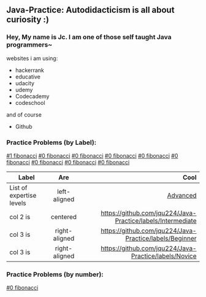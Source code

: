 ## Java-Practice: Autodidacticism is all about curiosity :)

### Hey, My name is Jc. I am one of those self taught Java programmers~

websites i am using: 
+ hackerrank
+ educative
+ udacity
+ udemy
+ Codecademy
+ codeschool

and of course
+ Github

### Practice Problems (by Label):
[#1 fibonacci](https://github.com/jqu224/Java-Practice/issues/1)
[#0 fibonacci](https://github.com/jqu224/Java-Practice/issues/1)
[#0 fibonacci](https://github.com/jqu224/Java-Practice/issues/1)
[#0 fibonacci](https://github.com/jqu224/Java-Practice/issues/1)
[#0 fibonacci](https://github.com/jqu224/Java-Practice/issues/1)
[#0 fibonacci](https://github.com/jqu224/Java-Practice/issues/1)
[#0 fibonacci](https://github.com/jqu224/Java-Practice/issues/1)
[#0 fibonacci](https://github.com/jqu224/Java-Practice/issues/1)
[#0 fibonacci](https://github.com/jqu224/Java-Practice/issues/1)

| Label   |      Are      |  Cool |
|----------|:-------------:|------:|
| List of expertise levels |  left-aligned | [Advanced](https://github.com/jqu224/Java-Practice/labels/Advanced) |
| col 2 is |    centered   |   https://github.com/jqu224/Java-Practice/labels/Intermediate |
| col 3 is | right-aligned |    https://github.com/jqu224/Java-Practice/labels/Beginner |
| col 3 is | right-aligned |    https://github.com/jqu224/Java-Practice/labels/Novice |

### Practice Problems (by number):
[#0 fibonacci](https://github.com/jqu224/Java-Practice/issues/1)

